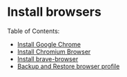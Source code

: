 # Install browsers

Table of Contents:

- [Install Google Chrome]()
- [Install Chromium Browser]()
- [Install brave-browser]()
- [Backup and Restore browser profile]()